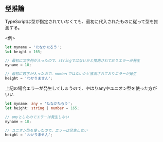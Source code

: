 ## 型推論

TypeScriptは型が指定されていなくても、最初に代入されたものに従って型を推測する。

<例>

```ts
let myname = 'たなかたろう';
let height = 165;

// 最初に文字列が入ったので、stringではないかと推測されておりエラーが発生
myname = 10;

// 最初に数字が入ったので、numberではないかと推測されておりエラーが発生
height = 'わかりません';
```

上記の場合エラーが発生してしまうので、やはりanyやユニオン型を使った方がいい

```ts
let myname: any = 'たなかたろう';
let height: string | number = 165;

// anyとしたのでエラーは発生しない
myname = 10;

// ユニオン型を使ったので、エラーは発生しない
height = 'わかりません';
```
